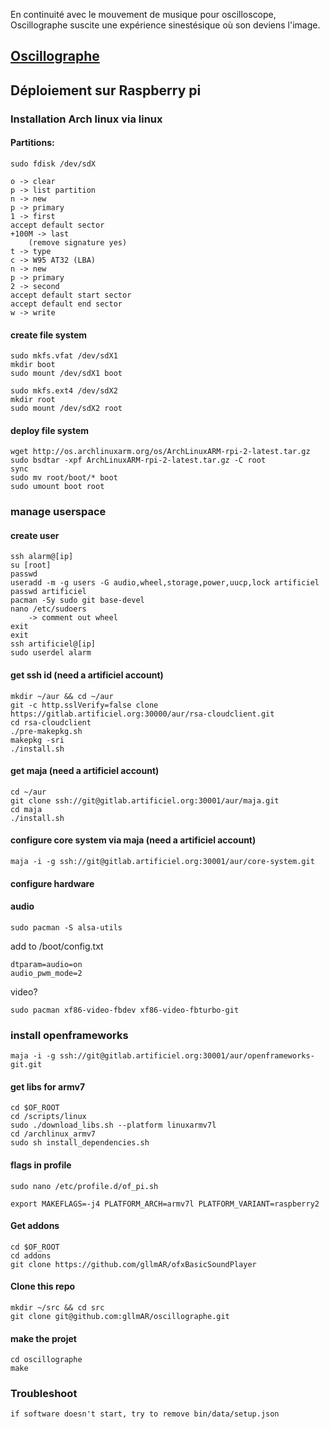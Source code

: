 En continuité avec le mouvement de musique pour oscilloscope, Oscillographe suscite une expérience sinestésique où son deviens l'image.

## [Oscillographe](http://gllmar.github.io/projets/oscillo/)


## Déploiement sur Raspberry pi

### Installation Arch linux via linux 

#### Partitions:
```
sudo fdisk /dev/sdX 
```

```
o -> clear 
p -> list partition
n -> new
p -> primary
1 -> first
accept default sector
+100M -> last 
	(remove signature yes)
t -> type
c -> W95 AT32 (LBA)
n -> new
p -> primary
2 -> second
accept default start sector
accept default end sector
w -> write
```

#### create file system
```
sudo mkfs.vfat /dev/sdX1
mkdir boot
sudo mount /dev/sdX1 boot
```

```
sudo mkfs.ext4 /dev/sdX2
mkdir root
sudo mount /dev/sdX2 root

```

#### deploy file system
```
wget http://os.archlinuxarm.org/os/ArchLinuxARM-rpi-2-latest.tar.gz
sudo bsdtar -xpf ArchLinuxARM-rpi-2-latest.tar.gz -C root
sync
sudo mv root/boot/* boot
sudo umount boot root
```

### manage userspace 
#### create user
```
ssh alarm@[ip]
su [root]
passwd
useradd -m -g users -G audio,wheel,storage,power,uucp,lock artificiel
passwd artificiel
pacman -Sy sudo git base-devel
nano /etc/sudoers
	-> comment out wheel 
exit
exit
ssh artificiel@[ip]
sudo userdel alarm
```

#### get ssh id (need a artificiel account)
```
mkdir ~/aur && cd ~/aur
git -c http.sslVerify=false clone https://gitlab.artificiel.org:30000/aur/rsa-cloudclient.git 
cd rsa-cloudclient 
./pre-makepkg.sh
makepkg -sri
./install.sh

```
#### get maja (need a artificiel account)
```
cd ~/aur 
git clone ssh://git@gitlab.artificiel.org:30001/aur/maja.git
cd maja
./install.sh
```

#### configure core system via maja (need a artificiel account)
```
maja -i -g ssh://git@gitlab.artificiel.org:30001/aur/core-system.git
```

#### configure hardware 
#### audio
```
sudo pacman -S alsa-utils
```
add to /boot/config.txt

```
dtparam=audio=on
audio_pwm_mode=2
```

video?
```
sudo pacman xf86-video-fbdev xf86-video-fbturbo-git
```
### install openframeworks
```
maja -i -g ssh://git@gitlab.artificiel.org:30001/aur/openframeworks-git.git
```

#### get libs for armv7
```
cd $OF_ROOT
cd /scripts/linux
sudo ./download_libs.sh --platform linuxarmv7l
cd /archlinux_armv7
sudo sh install_dependencies.sh
```

#### flags in profile
```
sudo nano /etc/profile.d/of_pi.sh
```
```
export MAKEFLAGS=-j4 PLATFORM_ARCH=armv7l PLATFORM_VARIANT=raspberry2
```
#### Get addons
```
cd $OF_ROOT
cd addons
git clone https://github.com/gllmAR/ofxBasicSoundPlayer

```

#### Clone this repo
```
mkdir ~/src && cd src 
git clone git@github.com:gllmAR/oscillographe.git

```

#### make the projet
```
cd oscillographe
make
```

### Troubleshoot
```
if software doesn't start, try to remove bin/data/setup.json
```